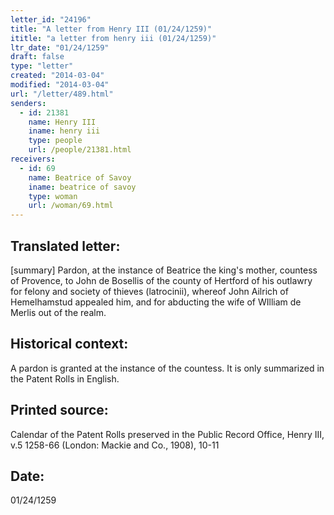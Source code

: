 ```yaml
---
letter_id: "24196"
title: "A letter from Henry III (01/24/1259)"
ititle: "a letter from henry iii (01/24/1259)"
ltr_date: "01/24/1259"
draft: false
type: "letter"
created: "2014-03-04"
modified: "2014-03-04"
url: "/letter/489.html"
senders:
  - id: 21381
    name: Henry III
    iname: henry iii
    type: people
    url: /people/21381.html
receivers:
  - id: 69
    name: Beatrice of Savoy
    iname: beatrice of savoy
    type: woman
    url: /woman/69.html
---
```

<h2> Translated letter:</h2>[summary] Pardon, at the instance of Beatrice the king's mother, countess of Provence, to John de Bosellis of the county of Hertford of his outlawry for felony and society of thieves (latrocinii), whereof John Ailrich of Hemelhamstud appealed him, and for abducting the wife of WIlliam de Merlis out of the realm.
<h2 class="mt-4"> Historical context:</h2>A pardon is granted at the instance of the countess.  It is only summarized in the Patent Rolls in English.
<h2 class="mt-4"> Printed source:</h2>Calendar of the Patent Rolls preserved in the Public Record Office, Henry III, v.5 1258-66 (London:  Mackie and Co., 1908), 10-11
<h2 class="mt-4"> Date:</h2>01/24/1259